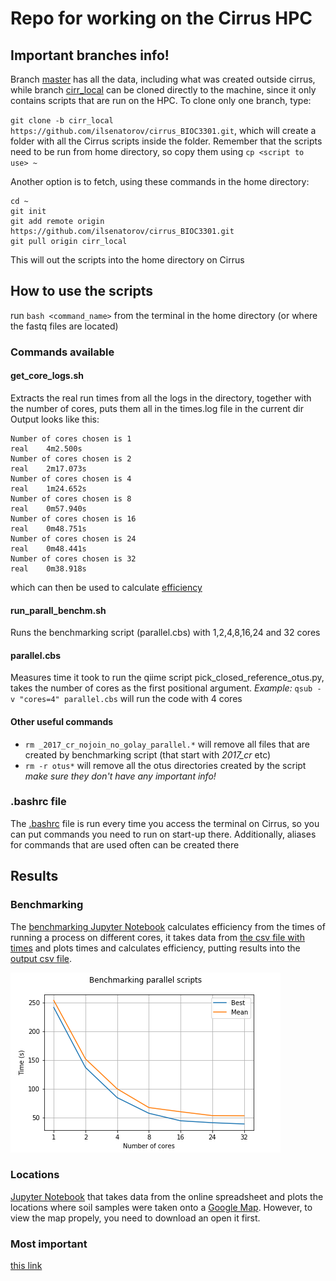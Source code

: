 # Repo for working on the Cirrus HPC

## Important branches info!

Branch [master](https://github.com/ilsenatorov/cirrus_BIOC3301/tree/master) has all the data, including what was created outside cirrus, while branch [cirr_local](https://github.com/ilsenatorov/cirrus_BIOC3301/tree/cirr_local) can be cloned directly to the machine, since it only contains scripts that are run on the HPC. To clone only one branch, type:

`git clone -b cirr_local https://github.com/ilsenatorov/cirrus_BIOC3301.git`, which will create a folder with all the Cirrus scripts inside the folder. Remember that the scripts need to be run from home directory, so copy them using `cp <script to use> ~`

Another option is to fetch, using these commands in the home directory:
```
cd ~
git init
git add remote origin https://github.com/ilsenatorov/cirrus_BIOC3301.git
git pull origin cirr_local
```
This will out the scripts into the home directory on Cirrus

## How to use the scripts

run `bash <command_name>` from the terminal in the home directory (or where the fastq files are located)

### Commands available

#### get_core_logs.sh

Extracts the real run times from all the logs in the directory, together with the number of cores, puts them all in the times.log file in the current dir
Output looks like this:

```
Number of cores chosen is 1
real    4m2.500s
Number of cores chosen is 2
real    2m17.073s                                                                                                                   
Number of cores chosen is 4                                                                                                         
real    1m24.652s                                                                                                                   
Number of cores chosen is 8                                                                                                         
real    0m57.940s                                                                                                                   
Number of cores chosen is 16                                                                                                        
real    0m48.751s                                                                                                                   
Number of cores chosen is 24                                                                                                        
real    0m48.441s                                                                                                                   
Number of cores chosen is 32                                                                                                        
real    0m38.918s        
```

which can then be used to calculate [efficiency](.//benchmarks/Benchmark_efficiency.ipynb)

#### run_parall_benchm.sh

Runs the benchmarking script (parallel.cbs) with 1,2,4,8,16,24 and 32 cores

#### parallel.cbs

Measures time it took to run the qiime script pick_closed_reference_otus.py, takes the number of cores as the first positional argument.
_Example:_ `qsub -v "cores=4" parallel.cbs` will run the code with 4 cores

#### Other useful commands
* `rm _2017_cr_nojoin_no_golay_parallel.*` will remove all files that are created by benchmarking script (that start with _2017_cr_ etc)
* `rm -r otus*` will remove all the otus directories created by the script _make sure they don't have any important info!_

### .bashrc file

The [.bashrc](.//.bashrc) file is run every time you access the terminal on Cirrus, so you can put commands you need to run on start-up there. Additionally, aliases for commands that are used often can be created there

## Results

### Benchmarking

The [benchmarking Jupyter Notebook](.//benchmarks/Benchmark_efficiency.ipynb) calculates efficiency from the times of running a process on different cores, it takes data from [the csv file with times](.//benchmarks/parallel_benchmark.csv) and plots times and calculates efficiency, putting results into the [output csv file](./benchmarks/parallel_benchmark_output.csv).

![Cores-times](./benchmarks/parallel_efficiency_plot.png)

### Locations

[Jupyter Notebook](./locations/location_plotter.ipynb) that takes data from the online spreadsheet and plots the locations where soil samples were taken onto a [Google Map](./locations/soil_samples_map.html). However, to view the map propely, you need to download an open it first.

### Most important

[this link](https://youtu.be/WF34N4gJAKE)

